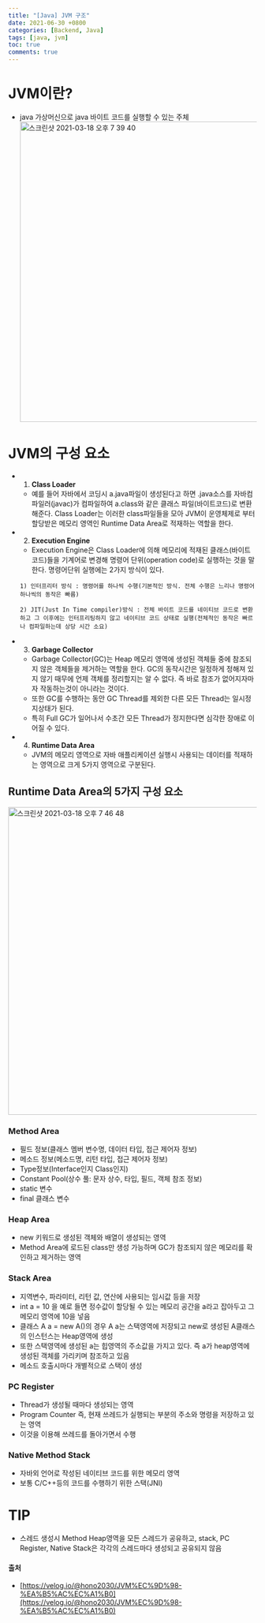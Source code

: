 ```yaml
---
title: "[Java] JVM 구조"
date: 2021-06-30 +0800
categories: [Backend, Java]
tags: [java, jvm]
toc: true
comments: true
---
```


# JVM이란?
- java 가상머신으로 java 바이트 코드를 실행할 수 있는 주체<br>
<img width="609" alt="스크린샷 2021-03-18 오후 7 39 40" src="https://user-images.githubusercontent.com/44339530/111613280-af395300-8821-11eb-8239-5f76e3367f76.png"><br>

# JVM의 구성 요소
- 1) <b>Class Loader</b>
    - 예를 들어 자바에서 코딩시 a.java파일이 생성된다고 하면 .java소스를 자바컴파일러(javac)가 컴파일하여 a.class와 같은 클래스 파일(바이트코드)로 변환해준다. Class Loader는 이러한 class파일들을 모아 JVM이 운영체제로 부터 할당받은 메모리 영역인 Runtime Data Area로 적재하는 역할을 한다.
- 2) <b>Execution Engine</b>
    - Execution Engine은 Class Loader에 의해 메모리에 적재된 클래스(바이트코드)들을 기계어로 변경해 명령어 단위(operation code)로 실행하는 것을 말한다. 명령어단위 실행에는 2가지 방식이 있다.

    ~~~
    1) 인터프리터 방식 : 명령어를 하나씩 수행(기본적인 방식. 전체 수행은 느리나 명령어 하나씩의 동작은 빠름)

    2) JIT(Just In Time compiler)방식 : 전체 바이트 코드를 네이티브 코드로 변환하고 그 이후에는 인터프리팅하지 않고 네이티브 코드 상태로 실행(전체적인 동작은 빠르나 컴파일하는데 상당 시간 소요)
    ~~~

- 3) <b>Garbage Collector</b>
    - Garbage Collector(GC)는 Heap 메모리 영역에 생성된 객체들 중에 참조되지 않은 객체들을 제거하는 역할을 한다. GC의 동작시간은 일정하게 정해져 있지 않기 때무에 언제 객체를 정리할지는 알 수 없다. 즉 바로 참조가 없어지자마자 작동하는것이 아니라는 것이다.
    - 또한 GC를 수행하는 동안 GC Thread를 제외한 다른 모든 Thread는 일시정지상태가 된다. 
    - 특히 Full GC가 일어나서 수초간 모든 Thread가 정지한다면 심각한 장애로 이어질 수 있다.
- 4) <b>Runtime Data Area</b>
    - JVM의 메모리 영역으로 자바 애플리케이션 실행시 사용되는 데이터를 적재하는 영역으로 크게 5가지 영역으로 구분된다.

## Runtime Data Area의 5가지 구성 요소
<img width="624" alt="스크린샷 2021-03-18 오후 7 46 48" src="https://user-images.githubusercontent.com/44339530/111614217-ae54f100-8822-11eb-85ed-3f258b70a038.png"><br>

### Method Area
- 필드 정보(클래스 멤버 변수명, 데이터 타입, 접근 제어자 정보)
- 메소드 정보(메소드명, 리턴 타입, 접근 제어자 정보)
- Type정보(Interface인지 Class인지)
- Constant Pool(상수 풀: 문자 상수, 타입, 필드, 객체 참조 정보)
- static 변수
- final 클래스 변수

### Heap Area
- new 키워드로 생성된 객체와 배열이 생성되는 영역
- Method Area에 로드된 class만 생성 가능하며 GC가 참조되지 않은 메모리를 확인하고 제거하는 영역

### Stack Area
- 지역변수, 파라미터, 리턴 값, 연산에 사용되는 임시값 등을 저장
- int a = 10 을 예로 들면 정수값이 할당될 수 있는 메모리 공간을 a라고 잡아두고 그 메모리 영역에 10을 넣음
- 클래스 A a = new A()의 경우 A a는 스택영역에 저장되고 new로 생성된 A클래스의 인스턴스는 Heap영역에 생성
- 또한 스택영역에 생성된 a는 힙영역의 주소값을 가지고 있다. 즉 a가 heap영역에 생성된 객체를 가리키며 참조하고 있음
- 메소드 호출시마다 개별적으로 스택이 생성

### PC Register
- Thread가 생성될 때마다 생성되는 영역
- Program Counter 즉, 현재 쓰레드가 실행되는 부분의 주소와 명령을 저장하고 있는 영역
- 이것을 이용해 쓰레드를 돌아가면서 수행

### Native Method Stack
- 자바외 언어로 작성된 네이티브 코드를 위한 메모리 영역
- 보통 C/C++등의 코드를 수행하기 위한 스택(JNI)

# TIP
- 스레드 생성시 Method Heap영역을 모든 스레드가 공유하고, stack, PC Register, Native Stack은 각각의 스레드마다 생성되고 공유되지 않음

#### 출처
- [https://velog.io/@hono2030/JVM%EC%9D%98-%EA%B5%AC%EC%A1%B0](https://velog.io/@hono2030/JVM%EC%9D%98-%EA%B5%AC%EC%A1%B0)